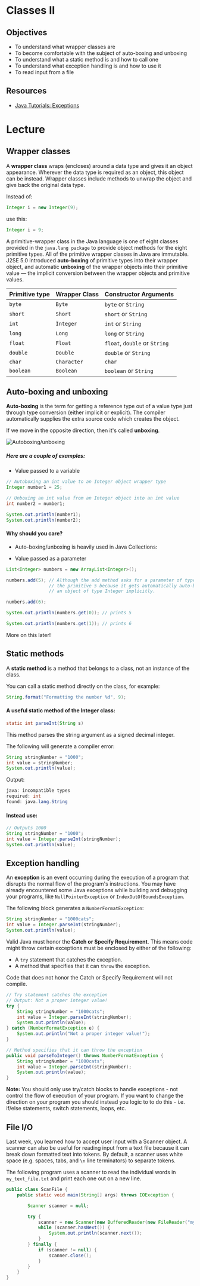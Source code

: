 # Classes II

## Objectives
- To understand what wrapper classes are
- To become comfortable with the subject of auto-boxing and unboxing
- To understand what a static method is and how to call one
- To understand what exception handling is and how to use it
- To read input from a file

## Resources
- [Java Tutorials: Exceptions](https://docs.oracle.com/javase/tutorial/essential/exceptions/)

# Lecture

## Wrapper classes 

A **wrapper class** wraps (encloses) around a data type and gives it an object appearance. Wherever the data type is required as an object, this object can be instead. Wrapper classes include methods to unwrap the object and give back the original data type. 

Instead of:

```java
Integer i = new Integer(9);
```

use this:

```java
Integer i = 9;
```

A primitive-wrapper class in the Java language is one of eight classes provided in the `java.lang package` to provide object methods for the eight primitive types. All of the primitive wrapper classes in Java are immutable. J2SE 5.0 introduced **auto-boxing** of primitive types into their wrapper object, and automatic **unboxing** of the wrapper objects into their primitive value — the implicit conversion between the wrapper objects and primitive values.


| Primitive type  | Wrapper Class | Constructor Arguments |
|---|---|---|
| `byte` | `Byte` | `byte` or `String` |
| `short` | `Short` | `short` or `String`	 |
| `int` | `Integer` | `int` or `String` |
| `long` | `Long` | `long` or `String` |
| `float` | `Float` | `float`, `double` or `String` |
| `double` | `Double` | `double` or `String` |
| `char` | `Character` | `char` |
| `boolean` | `Boolean` | `boolean` or `String` |


## Auto-boxing and unboxing

**Auto-boxing** is the term for getting a reference type out of a value type just through type conversion (either implicit or explicit). The compiler automatically supplies the extra source code which creates the object.

If we move in the opposite direction, then it's called **unboxing**.

![Autoboxing/unboxing](https://github.com/accesscode-2-1/unit-0/blob/master/images/AutoBoxing_UnBoxing.png)

##### Here are a couple of examples:

- Value passed to a variable

```java
// Autoboxing an int value to an Integer object wrapper type
Integer number1 = 25;

// Unboxing an int value from an Integer object into an int value
int number2 = number1;

System.out.println(number1);
System.out.println(number2);
```

#### Why should you care? 

- Auto-boxing/unboxing is heavily used in Java Collections:

- Value passed as a parameter

```java
List<Integer> numbers = new ArrayList<Integer>();

numbers.add(5); // Although the add method asks for a parameter of type Integer, we can use 
                // the primitive 5 because it gets automatically auto-boxed into 
                // an object of type Integer implicitly.

numbers.add(6);

System.out.println(numbers.get(0)); // prints 5

System.out.println(numbers.get(1)); // prints 6
```

More on this later!

## Static methods

A **static method** is a method that belongs to a class, not an instance of the class.

You can call a static method directly on the class, for example:

```java
String.format("Formatting the number %d", 9);
```

#### A useful static method of the Integer class:

```java
static int parseInt(String s) 
```

This method parses the string argument as a signed decimal integer.

The following will generate a compiler error:

```java
String stringNumber = "1000"; 
int value = stringNumber;
System.out.println(value);
```

Output:
```java
java: incompatible types
required: int
found: java.lang.String
```

#### Instead use:

```java
// Outputs 1000
String stringNumber = "1000";     
int value = Integer.parseInt(stringNumber);
System.out.println(value);
```

## Exception handling

An **exception** is an event occurring during the execution of a program that disrupts the normal flow of the program's instructions. You may have already encountered some Java exceptions while building and debugging your programs, like `NullPointerException` or `IndexOutOfBoundsException`.

The following block generates a `NumberFormatException`:

```java
String stringNumber = "1000cats";
int value = Integer.parseInt(stringNumber);
System.out.println(value);
```

Valid Java must honor the **Catch or Specify Requirement**. This means code might throw certain exceptions must be enclosed by either of the following:

* A `try` statement that catches the exception.
* A method that specifies that it can `throw` the exception.

Code that does not honor the Catch or Specify Requirement will not compile.

```java
// Try statement catches the exception
// Output: Not a proper integer value!
try {
    String stringNumber = "1000cats";
    int value = Integer.parseInt(stringNumber);
    System.out.println(value);
} catch (NumberFormatException e) {
    System.out.println("Not a proper integer value!");
}
```

```java
// Method specifies that it can throw the exception
public void parseToInteger() throws NumberFormatException {
    String stringNumber = "1000cats";
    int value = Integer.parseInt(stringNumber);
    System.out.println(value);
}
```

**Note:** You should only use try/catch blocks to handle exceptions - not control the flow of execution of your program. If you want to change the direction on your program you should instead you logic to to do this - i.e. if/else statements, switch statements, loops, etc.

## File I/O

Last week, you learned how to accept user input with a Scanner object. A scanner can also be useful for reading input from a text file because it can break down formatted text into tokens. By default, a scanner uses white space (e.g. spaces, tabs, and `\n` line terminators) to separate tokens.

The following program uses a scanner to read the individual words in `my_text_file.txt` and print each one out on a new line.

```java
public class ScanFile {
    public static void main(String[] args) throws IOException {

        Scanner scanner = null;

        try {
            scanner = new Scanner(new BufferedReader(new FileReader("my_text_file.txt")));
            while (scanner.hasNext()) {
                System.out.println(scanner.next());
            }
        } finally {
            if (scanner != null) {
                scanner.close();
            }
        }
    }
}
```
